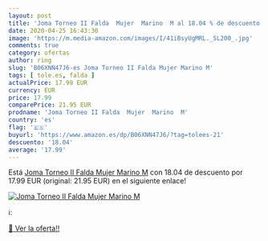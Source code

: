 ```yaml
---
layout: post
title: 'Joma Torneo II Falda  Mujer  Marino  M al 18.04 % de descuento'
date: 2020-04-25 16:43:30
image: 'https://m.media-amazon.com/images/I/41iBsyUgMRL._SL200_.jpg'
comments: true
category: ofertas
author: ring
slug: 'B06XNN47J6-es Joma Torneo II Falda Mujer Marino M'
tags: [ tole.es, falda ]
actualPrice: 17.99 EUR
currency: EUR
price: 17.99
comparePrice: 21.95 EUR
prodname: 'Joma Torneo II Falda  Mujer  Marino  M'
country: 'es'
flag: '🇪🇸'
buyurl: 'https://www.amazon.es/dp/B06XNN47J6/?tag=tolees-21'
descuento: '18.04'
average: '17.99'
---
```


Está [Joma Torneo II Falda  Mujer  Marino  M](https://www.amazon.es/dp/B06XNN47J6/?tag=tolees-21) con 18.04 de descuento por 17.99 EUR (original: 21.95 EUR) en el siguiente enlace!

[![Joma Torneo II Falda  Mujer  Marino  M](https://m.media-amazon.com/images/I/41iBsyUgMRL._SL200_.jpg)](https://www.amazon.es/dp/B06XNN47J6/?tag=tolees-21)

ℹ️:


[🛒 Ver la oferta!!](https://www.amazon.es/dp/B06XNN47J6/?tag=tolees-21)
